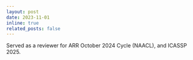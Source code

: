```yaml
---
layout: post
date: 2023-11-01
inline: true
related_posts: false
---
```


Served as a reviewer for ARR October 2024 Cycle (NAACL), and ICASSP 2025.